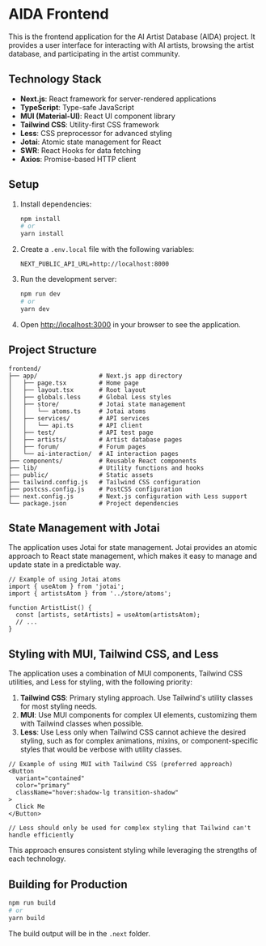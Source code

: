 # AIDA Frontend

This is the frontend application for the AI Artist Database (AIDA) project. It provides a user interface for interacting with AI artists, browsing the artist database, and participating in the artist community.

## Technology Stack

- **Next.js**: React framework for server-rendered applications
- **TypeScript**: Type-safe JavaScript
- **MUI (Material-UI)**: React UI component library
- **Tailwind CSS**: Utility-first CSS framework
- **Less**: CSS preprocessor for advanced styling
- **Jotai**: Atomic state management for React
- **SWR**: React Hooks for data fetching
- **Axios**: Promise-based HTTP client

## Setup

1. Install dependencies:
   ```bash
   npm install
   # or
   yarn install
   ```

2. Create a `.env.local` file with the following variables:
   ```
   NEXT_PUBLIC_API_URL=http://localhost:8000
   ```

3. Run the development server:
   ```bash
   npm run dev
   # or
   yarn dev
   ```

4. Open [http://localhost:3000](http://localhost:3000) in your browser to see the application.

## Project Structure

```
frontend/
├── app/                 # Next.js app directory
│   ├── page.tsx         # Home page
│   ├── layout.tsx       # Root layout
│   ├── globals.less     # Global Less styles
│   ├── store/           # Jotai state management
│   │   └── atoms.ts     # Jotai atoms
│   ├── services/        # API services
│   │   └── api.ts       # API client
│   ├── test/            # API test page
│   ├── artists/         # Artist database pages
│   ├── forum/           # Forum pages
│   └── ai-interaction/  # AI interaction pages
├── components/          # Reusable React components
├── lib/                 # Utility functions and hooks
├── public/              # Static assets
├── tailwind.config.js   # Tailwind CSS configuration
├── postcss.config.js    # PostCSS configuration
├── next.config.js       # Next.js configuration with Less support
└── package.json         # Project dependencies
```

## State Management with Jotai

The application uses Jotai for state management. Jotai provides an atomic approach to React state management, which makes it easy to manage and update state in a predictable way.

```tsx
// Example of using Jotai atoms
import { useAtom } from 'jotai';
import { artistsAtom } from '../store/atoms';

function ArtistList() {
  const [artists, setArtists] = useAtom(artistsAtom);
  // ...
}
```

## Styling with MUI, Tailwind CSS, and Less

The application uses a combination of MUI components, Tailwind CSS utilities, and Less for styling, with the following priority:

1. **Tailwind CSS**: Primary styling approach. Use Tailwind's utility classes for most styling needs.
2. **MUI**: Use MUI components for complex UI elements, customizing them with Tailwind classes when possible.
3. **Less**: Use Less only when Tailwind CSS cannot achieve the desired styling, such as for complex animations, mixins, or component-specific styles that would be verbose with utility classes.

```tsx
// Example of using MUI with Tailwind CSS (preferred approach)
<Button 
  variant="contained" 
  color="primary"
  className="hover:shadow-lg transition-shadow"
>
  Click Me
</Button>

// Less should only be used for complex styling that Tailwind can't handle efficiently
```

This approach ensures consistent styling while leveraging the strengths of each technology.

## Building for Production

```bash
npm run build
# or
yarn build
```

The build output will be in the `.next` folder. 